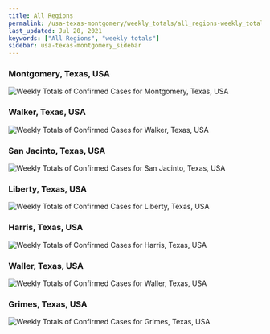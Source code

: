 ```yaml
---
title: All Regions
permalink: /usa-texas-montgomery/weekly_totals/all_regions-weekly_totals.html
last_updated: Jul 20, 2021
keywords: ["All Regions", "weekly totals"]
sidebar: usa-texas-montgomery_sidebar
---
```


<h3>Montgomery, Texas, USA</h3>

![Weekly Totals of Confirmed Cases for Montgomery, Texas, USA](/covid_tracker/images/graphs/usa-texas-montgomery-weekly_totals_graph.png)

<h3>Walker, Texas, USA</h3>

![Weekly Totals of Confirmed Cases for Walker, Texas, USA](/covid_tracker/images/graphs/usa-texas-walker-weekly_totals_graph.png)

<h3>San Jacinto, Texas, USA</h3>

![Weekly Totals of Confirmed Cases for San Jacinto, Texas, USA](/covid_tracker/images/graphs/usa-texas-san_jacinto-weekly_totals_graph.png)

<h3>Liberty, Texas, USA</h3>

![Weekly Totals of Confirmed Cases for Liberty, Texas, USA](/covid_tracker/images/graphs/usa-texas-liberty-weekly_totals_graph.png)

<h3>Harris, Texas, USA</h3>

![Weekly Totals of Confirmed Cases for Harris, Texas, USA](/covid_tracker/images/graphs/usa-texas-harris-weekly_totals_graph.png)

<h3>Waller, Texas, USA</h3>

![Weekly Totals of Confirmed Cases for Waller, Texas, USA](/covid_tracker/images/graphs/usa-texas-waller-weekly_totals_graph.png)

<h3>Grimes, Texas, USA</h3>

![Weekly Totals of Confirmed Cases for Grimes, Texas, USA](/covid_tracker/images/graphs/usa-texas-grimes-weekly_totals_graph.png)
